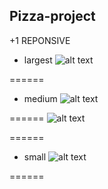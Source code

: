 ## Pizza-project
+1 REPONSIVE
* largest
![alt text](https://i.ibb.co/F0xZxsV/1.png)

======
* medium
![alt text](https://i.ibb.co/LkYD3Md/3.png)

======
![alt text](https://i.ibb.co/vJMMmn6/5.png)

======
* small
![alt text](https://i.ibb.co/L9Jhgmn/2.png)

======
